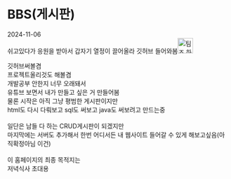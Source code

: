 # BBS(게시판)
2024-11-06</br>
쉬고있다가 응원을 받아서 갑자기 열정이 끌어올라 깃허브 들어와봄<img width="35" alt="팀즈 하이파이브 아이콘" src="https://github.com/user-attachments/assets/af1ffe2d-7c13-46d0-8f60-67502a128664"></br>

깃허브써볼겸 </br>
프로젝트올리것도 해볼겸</br>
개발공부 안한지 너무 오래돼서</br>
유튜브 보면서 내가 만들고 싶은 거 만들어봄</br>
물론 시작은 아직 그냥 평범한 게시판이지만</br>
html도 다시 다뤄보고 sql도 써보고 java도 써보려고 만드는중</br>
</br>
일단은 남들 다 하는 CRUD게시판이 되겠지만</br>
마지막에는 서버도 추가해서 한번 어디서든 내 웹사이트 들어갈 수 있게 해보고싶음(아직확정아님 이건)</br>
</br>
이 홈페이지의 최종 목적지는</br>
저녁식사 초대용 
